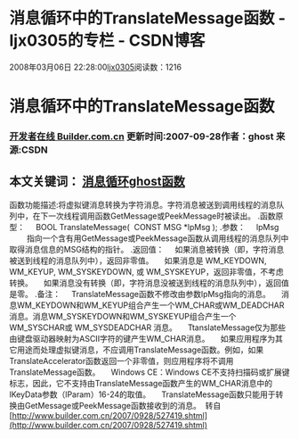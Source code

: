 # 消息循环中的TranslateMessage函数 - ljx0305的专栏 - CSDN博客
2008年03月06日 22:28:00[ljx0305](https://me.csdn.net/ljx0305)阅读数：1216
# 消息循环中的TranslateMessage函数
### [开发者在线 Builder.com.cn](http://www.builder.com.cn/) 更新时间:2007-09-28作者：ghost 来源:CSDN
## 本文关键词： [消息循环](http://www.builder.com.cn/list-0-0-86183-1-1.htm)[ghost](http://www.builder.com.cn/list-0-0-82652-1-1.htm)[函数](http://www.builder.com.cn/list-0-0-70574-1-1.htm)
函数功能描述:将虚拟键消息转换为字符消息。字符消息被送到调用线程的消息队列中，在下一次线程调用函数GetMessage或PeekMessage时被读出。
.函数原型：
    BOOL TranslateMessage(  CONST MSG *lpMsg );
.参数：
    lpMsg 
        指向一个含有用GetMessage或PeekMessage函数从调用线程的消息队列中取得消息信息的MSG结构的指针。
.返回值：
    如果消息被转换（即，字符消息被送到线程的消息队列中），返回非零值。
    如果消息是 WM_KEYDOWN, WM_KEYUP, WM_SYSKEYDOWN, 或 WM_SYSKEYUP，返回非零值，不考虑转换。
    如果消息没有转换（即，字符消息没被送到线程的消息队列中），返回值是零。
.备注：
    TranslateMessage函数不修改由参数lpMsg指向的消息。
    消息WM_KEYDOWN和WM_KEYUP组合产生一个WM_CHAR或WM_DEADCHAR消息。消息WM_SYSKEYDOWN和WM_SYSKEYUP组合产生一个WM_SYSCHAR或 WM_SYSDEADCHAR 消息。
    TtanslateMessage仅为那些由键盘驱动器映射为ASCII字符的键产生WM_CHAR消息。
    如果应用程序为其它用途而处理虚拟键消息，不应调用TranslateMessage函数。例如，如果TranslateAccelerator函数返回一个非零值，则应用程序将不调用TranslateMessage函数。
    Windows CE：Windows CE不支持扫描码或扩展键标志，因此，它不支持由TranslateMessage函数产生的WM_CHAR消息中的lKeyData参数（lParam）16-24的取值。
    TranslateMessage函数只能用于转换由GetMessage或PeekMessage函数接收到的消息。
 转自[http://www.builder.com.cn/2007/0928/527419.shtml](http://www.builder.com.cn/2007/0928/527419.shtml)
